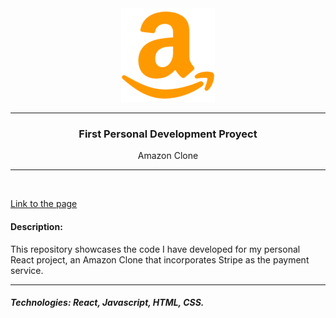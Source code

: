 <div align="center">
    <a href="https://preeminent-bubblegum-2dff10.netlify.app/">
        <img src="https://raw.githubusercontent.com/adrian98v/Amazon_Clone/main/src/assets/Amazon_image.png" alt="Descripción de la imagen" >
    </a>
    <hr>
    <h3>First Personal Development Proyect</h3>
    <p>Amazon Clone</p>
</div>
<hr>
<br>

<a href="https://preeminent-bubblegum-2dff10.netlify.app/">Link to the page </a>

<h4>Description:</h4>
<p>This repository showcases the code I have developed for my personal React project, an Amazon Clone that incorporates Stripe as the payment service.</p>

<hr>

<h5><strong>Technologies:</strong> React, Javascript, HTML, CSS.</h5>

